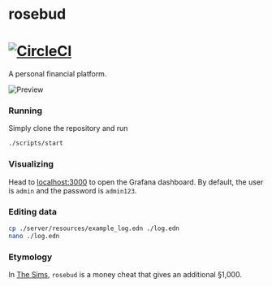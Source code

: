 # rosebud

# [![CircleCI](https://circleci.com/gh/denisidoro/rosebud.svg?style=svg)](https://circleci.com/gh/denisidoro/rosebud)

A personal financial platform.

![Preview](https://user-images.githubusercontent.com/3226564/55515856-05ffef00-5642-11e9-8fc7-47535535c24e.jpg)


### Running

Simply clone the repository and run 
```bash
./scripts/start
```

### Visualizing

Head to [localhost:3000][localgrafana] to open the Grafana dashboard. By default, the user is `admin` and the password is `admin123`.

### Editing data

```bash
cp ./server/resources/example_log.edn ./log.edn
nano ./log.edn
```

### Etymology 

In [The Sims][thesims], `rosebud` is a money cheat that gives an additional §1,000.

[localgrafana]: http://localhost:3000
[thesims]: https://www.ea.com/games/the-sims

